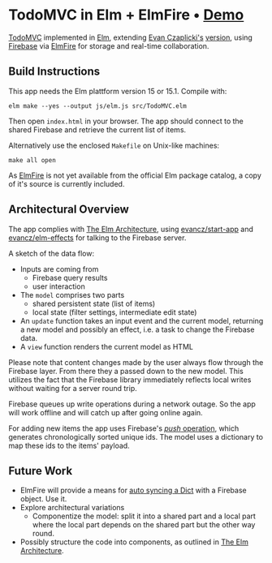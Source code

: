 # TodoMVC in Elm + ElmFire • [Demo](http://thomasweiser.github.io/todomvc-elmfire/)

[TodoMVC](http://todomvc.com/)
implemented in
[Elm](http://elm-lang.org/),
extending [Evan Czaplicki's](https://twitter.com/czaplic)
[version](https://github.com/evancz/elm-todomvc),
using [Firebase](https://www.firebase.com/)
via [ElmFire](https://github.com/ThomasWeiser/elmfire)
for storage and real-time collaboration.

## Build Instructions

This app needs the Elm plattform version 15 or 15.1. Compile with:

    elm make --yes --output js/elm.js src/TodoMVC.elm
    
Then open `index.html` in your browser. The app should connect
to the shared Firebase and retrieve the current list of items.

Alternatively use the enclosed `Makefile` on Unix-like machines:

    make all open
    
As [ElmFire](https://github.com/ThomasWeiser/elmfire)
is not yet available from the official Elm package catalog,
a copy of it's source is currently included.

## Architectural Overview

The app complies with [The Elm Architecture](https://github.com/evancz/elm-architecture-tutorial/),
using [evancz/start-app](http://package.elm-lang.org/packages/evancz/start-app/2.0.0/)
and [evancz/elm-effects](http://package.elm-lang.org/packages/evancz/elm-effects/1.0.0)
for talking to the Firebase server.

A sketch of the data flow:

- Inputs are coming from
    - Firebase query results
    - user interaction
- The `model` comprises two parts
    - shared persistent state (list of items)
    - local state (filter settings, intermediate edit state)
- An `update` function takes an input event and the current model, returning
  a new model and possibly an effect, i.e. a task to change the Firebase data.
- A `view` function renders the current model as HTML

Please note that content changes made by the user always flow through the Firebase layer.
From there they a passed down to the new model.
This utilizes the fact that the Firebase library immediately reflects local writes
without waiting for a server round trip.

Firebase queues up write operations during a network outage.
So the app will work offline and will catch up after going online again.

For adding new items the app uses Firebase's
[*push* operation](https://www.firebase.com/docs/web/api/firebase/push.html),
which generates chronologically sorted unique ids.
The model uses a dictionary
to map these ids to the items' payload.

## Future Work

- ElmFire will provide a means for [auto syncing a Dict](https://github.com/ThomasWeiser/elmfire/tree/dict) with a Firebase object. Use it.
- Explore architectural variations
    - Componentize the model: split it into a shared part and a local part
      where the local part depends on the shared part but the other way round.
- Possibly structure the code into components, as outlined in [The Elm Architecture](https://github.com/evancz/elm-architecture-tutorial/).
